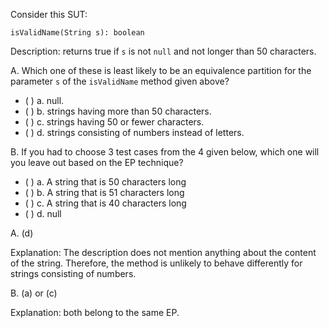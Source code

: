 <panel header="{{ icon_Q_A }} EPs for `isValidName` method">
<question>

Consider this SUT:

<box>

`isValidName(String s): boolean`

Description: returns true if `s` is not `null` and not longer than 50 characters.

</box>

A. Which one of these is least likely to be an equivalence partition for the parameter `s` of the `isValidName` method given above?

- ( ) a. null.
- ( ) b. strings having more than 50 characters.
- ( ) c. strings having 50 or fewer characters.
- ( ) d. strings consisting of numbers instead of letters.

B. If you had to choose 3 test cases from the 4 given below, which one will you leave out based on the EP technique?

- ( ) a. A string that is 50 characters long
- ( ) b. A string that is 51 characters long
- ( ) c. A string that is 40 characters long
- ( ) d. null

<div slot="answer">

A. (d)

Explanation: The description does not mention anything about the content of the string. Therefore, the method is unlikely to behave differently for strings consisting of numbers.

B. (a) or (c)

Explanation: both belong to the same EP.

</div>
</question>
</panel>
